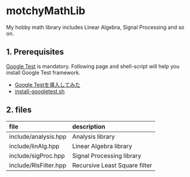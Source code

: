 # motchyMathLib

My hobby math library includes Linear Algebra, Signal Processing and so on.

## 1. Prerequisites

[Google Test](https://github.com/google/googletest) is mandatory.
Following page and shell-script will help you install Google Test framework.

* [Google Testを導入してみた](https://qiita.com/y-vectorfield/items/6238cfd2d9c34aefe364)
* [install-googletest.sh](https://gist.github.com/motchy869/22d873415722a1c10bc77d3f761339dc)

## 2. files

|file|description|
|:---|:---|
|include/analysis.hpp|Analysis library|
|include/linAlg.hpp|Linear Algebra library|
|include/sigProc.hpp|Signal Processing library|
|include/RlsFilter.hpp|Recursive Least Square filter|
